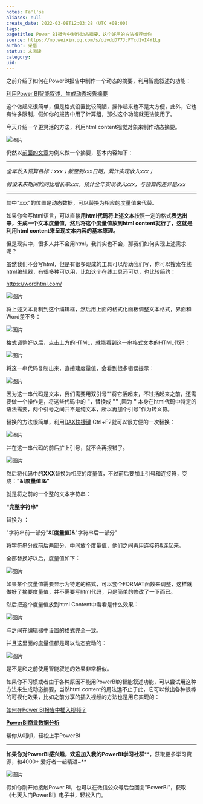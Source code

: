 ```yaml
---
notes: Fa'l'se
aliases: null
create_date: 2022-03-08T12:03:28 (UTC +08:00)
tags: 
pagetitle: Power BI报告中制作动态摘要，这个好用的方法推荐给你
source: https://mp.weixin.qq.com/s/oivdqD77JcPYcd1vI4Y1Lg
author: 采悟
status: 未阅读
category: 
uid: 
---
```


之前介绍了如何在PowerBI报告中制作一个动态的摘要，利用智能叙述的功能：

[利用Power BI智能叙述，生成动态报告摘要](http://mp.weixin.qq.com/s?__biz=MzA4MzQwMjY4MA==&mid=2484073801&idx=1&sn=3a6dcd73ed52e77a4159612fe49af3e7&chksm=8e0c5f9eb97bd68889ce7e6ae0af81e62b7ed6b7ea7827deb5ca1ba097c14e4965889736baa4&scene=21#wechat_redirect)  

这个做起来很简单，但是格式设置比较简陋，操作起来也不是太方便，此外，它也有许多限制，假如你的报告中用了计算组，那么这个功能就无法使用了。

今天介绍一个更灵活的方法，利用html content视觉对象来制作动态摘要。  

![图片](https://mmbiz.qpic.cn/mmbiz_jpg/aHEbZtANQJNP4NI90kWiak3r0ZZZrPLaQh9z2LYJU95kGACArl2Cv9BZMsE1EaXB1MxyNPLibosXVZMYMrmjRU3A/640?wx_fmt=jpeg&wxfrom=5&wx_lazy=1&wx_co=1)

仍然以[前面的文章](http://mp.weixin.qq.com/s?__biz=MzA4MzQwMjY4MA==&mid=2484073801&idx=1&sn=3a6dcd73ed52e77a4159612fe49af3e7&chksm=8e0c5f9eb97bd68889ce7e6ae0af81e62b7ed6b7ea7827deb5ca1ba097c14e4965889736baa4&scene=21#wechat_redirect)为例来做一个摘要，基本内容如下：

___

_全年收入预算目标：xxx；截至到xxx日期，累计实现收入xxx；_

_假设未来期间的同比增长率xxx，预计全年实现收入xxx，与预算的差异是xxx_

___

其中"xxx"的位置是动态数据，可以替换为相应的度量值来代替。  

如果你会写html语言，可以直接**用html代码将上述文本**按照一定的格式**表达出来，生成一个文本度量值，然后将这个度量值放到html content就行了，这就是利用html content来呈现文本内容的基本原理。**

但是现实中，很多人并不会用html，我其实也不会，那我们如何实现上述需求呢？

虽然我们不会写html，但是有很多现成的工具可以帮助我们写，你可以搜索在线html编辑器，有很多种可以用，比如这个在线工具还可以，也比较简约：

https://wordhtml.com/

![图片](https://mmbiz.qpic.cn/mmbiz_jpg/aHEbZtANQJNP4NI90kWiak3r0ZZZrPLaQ30iaMONx8GWbbrSl87kZ3MDrcibicOicjUhxoaHotibbic87lFLtxf6Zz7EQ/640?wx_fmt=jpeg&wxfrom=5&wx_lazy=1&wx_co=1)

将上述文本复制到这个编辑框，然后用上面的格式化面板调整文本格式，界面和Word差不多：

![图片](https://mmbiz.qpic.cn/mmbiz_jpg/aHEbZtANQJNP4NI90kWiak3r0ZZZrPLaQHtDTibk1pVR1vA4r5EIjZHuUggMgH7W58WiaCZXNNyU9I3pGxTZlq7WQ/640?wx_fmt=jpeg&wxfrom=5&wx_lazy=1&wx_co=1)

格式调整好以后，点击上方的HTML，就能看到这一串格式文本的HTML代码：

![图片](https://mmbiz.qpic.cn/mmbiz_jpg/aHEbZtANQJNP4NI90kWiak3r0ZZZrPLaQfYaqbnphPMIuNRlEuSWvlVEP6rgdsAPOTN1vTpGRamoVeKDWoMTbUA/640?wx_fmt=jpeg&wxfrom=5&wx_lazy=1&wx_co=1)

将这一串代码复制出来，直接建度量值，会看到很多错误提示：  

![图片](https://mmbiz.qpic.cn/mmbiz_jpg/aHEbZtANQJNP4NI90kWiak3r0ZZZrPLaQsMxgtFQxFEpefBupibic15ibba5iaWR9gEq4orIqcohT9gx1iaaXftytlzg/640?wx_fmt=jpeg&wxfrom=5&wx_lazy=1&wx_co=1)

因为这一串代码是文本，我们需要用双引号""将它括起来，不过括起来之前，还需要做一个操作是，将这些代码中的 **"**，替换成 **""** ,因为 **"** 本身在html代码中特定的语法需要，两个引号之间并不是纯文本，所以再加个引号"作为转义符。  

替换的方法很简单，利用[DAX快捷键](http://mp.weixin.qq.com/s?__biz=MzA4MzQwMjY4MA==&mid=2484077119&idx=1&sn=9460a984173d3fd46896c2c263b89a1b&chksm=8e13a8e8b96421feb964c24c53a4fcc8198da9d83426cc46905af459ad927723821527af1ddd&scene=21#wechat_redirect) Ctrl+F2就可以很方便的一次替换：

![图片](https://mmbiz.qpic.cn/mmbiz_gif/aHEbZtANQJNP4NI90kWiak3r0ZZZrPLaQk2MWtJQvn0BaOMaVpWTQomXR9iaWYQEW9ibR8Yrqn8QOuWE4f7hkpxsg/640?wx_fmt=gif&wxfrom=5&wx_lazy=1)

并在这一串代码的前后扩上引号，就不会再报错了。

![图片](https://mmbiz.qpic.cn/mmbiz_jpg/aHEbZtANQJNP4NI90kWiak3r0ZZZrPLaQN84WSI19FlbaoWwocU1hGCVtfLQCuL9qkLQhju7jEgdgCTbFwJC7pg/640?wx_fmt=jpeg&wxfrom=5&wx_lazy=1&wx_co=1)

然后将代码中的**XXX**替换为相应的度量值，不过前后要加上引号和连接符，变成：**"&\[度量值\]&"**

就是将之前的一个整的文本字符串：

**"完整字符串"** 

替换为 ：

"字符串前一部分"**&****\[度量值\]****&**"字符串后一部分"

将字符串分成前后两部分，中间放个度量值，他们之间再用连接符&连起来。

全部替换好以后，度量值如下：

![图片](https://mmbiz.qpic.cn/mmbiz_jpg/aHEbZtANQJNP4NI90kWiak3r0ZZZrPLaQcic6MJJiaQJCnG8IXjyE0LZWBS29tFSMUa1f6hFdAQjiaDPw3aDg9CMRQ/640?wx_fmt=jpeg&wxfrom=5&wx_lazy=1&wx_co=1)

如果某个度量值需要显示为特定的格式，可以套个FORMAT函数来调整，这样就做好了摘要度量值，并不需要写html代码，只是简单的修改了一下而已。  

然后把这个度量值放到html Content中看看是什么效果：

![图片](https://mmbiz.qpic.cn/mmbiz_jpg/aHEbZtANQJNP4NI90kWiak3r0ZZZrPLaQPa9TYfQtInOSdk4yrulricJHf2DNkJkx8hicmib3AmRslB1FqLuXNorSw/640?wx_fmt=jpeg&wxfrom=5&wx_lazy=1&wx_co=1)

与之间在编辑器中设置的格式完全一致。

并且这里面的度量值都是可以动态变动的：

![图片](https://mmbiz.qpic.cn/mmbiz_gif/aHEbZtANQJNP4NI90kWiak3r0ZZZrPLaQyC7hVosmO2CribRaKDYFu9VbyrnLsd7pqacZq93PtAoz9hHplNb3hsg/640?wx_fmt=gif&wxfrom=5&wx_lazy=1)

是不是和之前使用智能叙述的效果非常相似。

如果你不习惯或者由于各种原因不能用PowerBI的智能叙述功能，可以尝试用这种方法来生成动态摘要，当然html content的用法远不止于此，它可以做出各种很棒的可视化效果，比如之前分享的插入视频的方法也是用它实现的：

[如何在Power BI报告中插入视频？](http://mp.weixin.qq.com/s?__biz=MzA4MzQwMjY4MA==&mid=2484078965&idx=1&sn=04e56b6c282a0d8ab4f9c179c71b80e2&chksm=8e13a3a2b9642ab4cc5822d7873b81176ea1b9702eeeda8820e8b0b0daccdb9a903088310be3&scene=21#wechat_redirect)  

[**PowerBI商业数据分析**](http://mp.weixin.qq.com/s?__biz=MzA4MzQwMjY4MA==&mid=2484074987&idx=1&sn=5cf4ba4b683ee9136bb7a26f6e9bcf01&chksm=8e0c533cb97bda2add48a4576b9c1e230249a5a4160dd93cd677a37ea21d26fc9cc26fc4cb1c&scene=21#wechat_redirect)

帮你从0到1，轻松上手PowerBI

___

**如果你对PowerBI感兴趣，欢迎加入我的PowerBI学习社群****，获取更多学习资源，和4000+ 爱好者一起精进~**  

![图片](https://mmbiz.qpic.cn/mmbiz_png/aHEbZtANQJMFLnwgdbghRHPLicKRaV70mVCZVq8Fhm46rkciaeOrLFJCv5f1omJxF8256YogHflkicEDM29aUMtaA/640?wx_fmt=png&wxfrom=5&wx_lazy=1&wx_co=1)

假如你刚开始接触Power BI，也可以在微信公众号后台回复"PowerBI"，获取《七天入门PowerBI》电子书，轻松入门。
